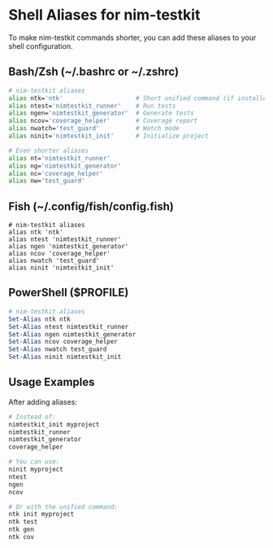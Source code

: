 # Shell Aliases for nim-testkit

To make nim-testkit commands shorter, you can add these aliases to your shell configuration.

## Bash/Zsh (~/.bashrc or ~/.zshrc)

```bash
# nim-testkit aliases
alias ntk='ntk'                    # Short unified command (if installed)
alias ntest='nimtestkit_runner'    # Run tests
alias ngen='nimtestkit_generator'  # Generate tests
alias ncov='coverage_helper'       # Coverage report
alias nwatch='test_guard'          # Watch mode
alias ninit='nimtestkit_init'      # Initialize project

# Even shorter aliases
alias nt='nimtestkit_runner'
alias ng='nimtestkit_generator'
alias nc='coverage_helper'
alias nw='test_guard'
```

## Fish (~/.config/fish/config.fish)

```fish
# nim-testkit aliases
alias ntk 'ntk'
alias ntest 'nimtestkit_runner'
alias ngen 'nimtestkit_generator'
alias ncov 'coverage_helper'
alias nwatch 'test_guard'
alias ninit 'nimtestkit_init'
```

## PowerShell ($PROFILE)

```powershell
# nim-testkit aliases
Set-Alias ntk ntk
Set-Alias ntest nimtestkit_runner
Set-Alias ngen nimtestkit_generator
Set-Alias ncov coverage_helper
Set-Alias nwatch test_guard
Set-Alias ninit nimtestkit_init
```

## Usage Examples

After adding aliases:

```bash
# Instead of:
nimtestkit_init myproject
nimtestkit_runner
nimtestkit_generator
coverage_helper

# You can use:
ninit myproject
ntest
ngen
ncov

# Or with the unified command:
ntk init myproject
ntk test
ntk gen
ntk cov
```